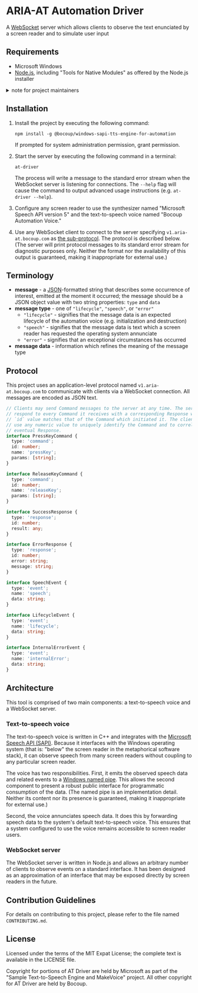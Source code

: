 # ARIA-AT Automation Driver

A [WebSocket](https://developer.mozilla.org/en-US/docs/Web/API/WebSocket)
server which allows clients to observe the text enunciated by a screen reader
and to simulate user input

## Requirements

- Microsoft Windows
- [Node.js](https://nodejs.org), including "Tools for Native Modules" as
  offered by the Node.js installer

<details>
  <summary>note for project maintainers</summary>

"Tools for Native Modules" is required to install the "robotjs" npm module,
which is a dependency of this project.

</details>

## Installation

1. Install the project by executing the following command:

       npm install -g @bocoup/windows-sapi-tts-engine-for-automation

   If prompted for system administration permission, grant permission.

2. Start the server by executing the following command in a terminal:

       at-driver

   The process will write a message to the standard error stream when the
   WebSocket server is listening for connections. The `--help` flag will cause
   the command to output advanced usage instructions (e.g. `at-driver --help`).

3. Configure any screen reader to use the synthesizer named "Microsoft Speech
   API version 5" and the text-to-speech voice named "Bocoup Automation Voice."

4. Use any WebSocket client to connect to the server specifying
   `v1.aria-at.bocoup.com` as [the
   sub-protocol](https://datatracker.ietf.org/doc/html/rfc6455#section-1.9).
   The protocol is described below. (The server will print protocol messages to
   its standard error stream for diagnostic purposes only. Neither the format
   nor the availability of this output is guaranteed, making it inappropriate
   for external use.)

## Terminology

- **message** - a [JSON](https://www.json.org)-formatted string that describes
  some occurrence of interest, emitted at the moment it occurred; the message
  should be a JSON object value with two string properties: `type` and `data`
- **message type** - one of `"lifecycle"`, `"speech"`, or `"error"`
  - `"lifecycle"` - signifies that the message data is an expected lifecycle of
    the automation voice (e.g. initialization and destruction)
  - `"speech"` - signifies that the message data is text which a screen reader
    has requested the operating system annunciate
  - `"error"` - signifies that an exceptional circumstances has occurred
- **message data** - information which refines the meaning of the message type

## Protocol

This project uses an application-level protocol named `v1.aria-at.bocoup.com`
to communicate with clients via a WebSocket connection. All messages are
encoded as JSON text.

```typescript
// Clients may send Command messages to the server at any time. The server will
// respond to every Command it receives with a corresponding Response whose
// `id` value matches that of the Command which initiated it. The client may
// use any numeric value to uniquely identify the Command and to correlate the
// eventual Response.
interface PressKeyCommand {
  type: 'command';
  id: number;
  name: 'pressKey';
  params: [string];
}

interface ReleaseKeyCommand {
  type: 'command';
  id: number;
  name: 'releaseKey';
  params: [string];
}

interface SuccessResponse {
  type: 'response';
  id: number;
  result: any;
}

interface ErrorResponse {
  type: 'response';
  id: number;
  error: string;
  message: string;
}

interface SpeechEvent {
  type: 'event';
  name: 'speech';
  data: string;
}

interface LifecycleEvent {
  type: 'event';
  name: 'lifecycle';
  data: string;
}

interface InternalErrorEvent {
  type: 'event';
  name: 'internalError';
  data: string;
}
```

## Architecture

This tool is comprised of two main components: a text-to-speech voice and a
WebSocket server.

### Text-to-speech voice

The text-to-speech voice is written in C++ and integrates with the [Microsoft
Speech API
(SAPI)](https://docs.microsoft.com/en-us/previous-versions/windows/desktop/ee125663(v=vs.85)).
Because it interfaces with the Windows operating system (that is: "below" the
screen reader in the metaphorical software stack), it can observe speech from
many screen readers without coupling to any particular screen reader.

The voice has two responsibilities. First, it emits the observed speech data
and related events to a [Windows named
pipe](https://docs.microsoft.com/en-us/windows/win32/ipc/named-pipes). This
allows the second component to present a robust public interface for
programmatic consumption of the data. (The named pipe is an implementation
detail. Neither its content nor its presence is guaranteed, making it
inappropriate for external use.)

Second, the voice annunciates speech data. It does this by forwarding speech
data to the system's default text-to-speech voice. This ensures that a system
configured to use the voice remains accessible to screen reader users.

### WebSocket server

The WebSocket server is written in Node.js and allows an arbitrary number of
clients to observe events on a standard interface. It has been designed as an
approximation of an interface that may be exposed directly by screen readers in
the future.

## Contribution Guidelines

For details on contributing to this project, please refer to the file named
`CONTRIBUTING.md`.

## License

Licensed under the terms of the MIT Expat License; the complete text is
available in the LICENSE file.

Copyright for portions of AT Driver are held by Microsoft as part of the
"Sample Text-to-Speech Engine and MakeVoice" project. All other copyright for
AT Driver are held by Bocoup.
